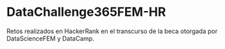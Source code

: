 # DataChallenge365FEM-HR
Retos realizados en HackerRank en el transcurso de la beca otorgada por DataScienceFEM y DataCamp.
